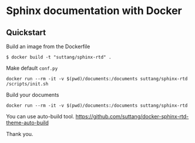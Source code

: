 # Sphinx documentation with Docker

## Quickstart

Build an image from the Dockerfile

```
$ docker build -t "suttang/sphinx-rtd" .
```

Make default `conf.py`

```
docker run --rm -it -v $(pwd)/documents:/documents suttang/sphinx-rtd /scripts/init.sh
```

Build your documents

```
docker run --rm -it -v $(pwd)/documents:/documents suttang/sphinx-rtd
```

You can use auto-build tool.
https://github.com/suttang/docker-sphinx-rtd-theme-auto-build

Thank you.